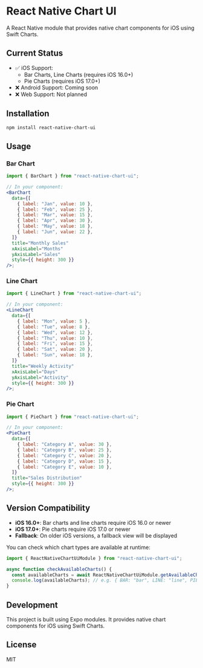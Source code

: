 # React Native Chart UI

A React Native module that provides native chart components for iOS using Swift Charts.

## Current Status

- ✅ iOS Support:
  - Bar Charts, Line Charts (requires iOS 16.0+)
  - Pie Charts (requires iOS 17.0+)
- ❌ Android Support: Coming soon
- ❌ Web Support: Not planned

## Installation

```bash
npm install react-native-chart-ui
```

## Usage

### Bar Chart

```jsx
import { BarChart } from "react-native-chart-ui";

// In your component:
<BarChart
  data={[
    { label: "Jan", value: 10 },
    { label: "Feb", value: 25 },
    { label: "Mar", value: 15 },
    { label: "Apr", value: 30 },
    { label: "May", value: 18 },
    { label: "Jun", value: 22 },
  ]}
  title="Monthly Sales"
  xAxisLabel="Months"
  yAxisLabel="Sales"
  style={{ height: 300 }}
/>;
```

### Line Chart

```jsx
import { LineChart } from "react-native-chart-ui";

// In your component:
<LineChart
  data={[
    { label: "Mon", value: 5 },
    { label: "Tue", value: 8 },
    { label: "Wed", value: 12 },
    { label: "Thu", value: 10 },
    { label: "Fri", value: 15 },
    { label: "Sat", value: 20 },
    { label: "Sun", value: 18 },
  ]}
  title="Weekly Activity"
  xAxisLabel="Days"
  yAxisLabel="Activity"
  style={{ height: 300 }}
/>;
```

### Pie Chart

```jsx
import { PieChart } from "react-native-chart-ui";

// In your component:
<PieChart
  data={[
    { label: "Category A", value: 30 },
    { label: "Category B", value: 25 },
    { label: "Category C", value: 20 },
    { label: "Category D", value: 15 },
    { label: "Category E", value: 10 },
  ]}
  title="Sales Distribution"
  style={{ height: 300 }}
/>;
```

## Version Compatibility

- **iOS 16.0+**: Bar charts and line charts require iOS 16.0 or newer
- **iOS 17.0+**: Pie charts require iOS 17.0 or newer
- **Fallback**: On older iOS versions, a fallback view will be displayed

You can check which chart types are available at runtime:

```jsx
import { ReactNativeChartUiModule } from "react-native-chart-ui";

async function checkAvailableCharts() {
  const availableCharts = await ReactNativeChartUiModule.getAvailableChartTypes();
  console.log(availableCharts); // e.g. { BAR: "bar", LINE: "line", PIE: "pie" }
}
```

## Development

This project is built using Expo modules. It provides native chart components for iOS using Swift Charts.

## License

MIT
